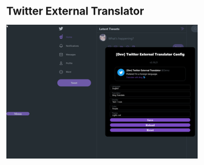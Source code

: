 # Twitter External Translator

![Menu Preview](https://raw.githubusercontent.com/magicoflolis/userscriptrepo/master/assets/ExternalTranslator.gif)